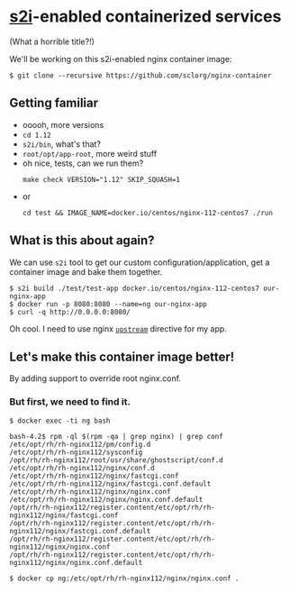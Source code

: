 # [s2i](https://github.com/openshift/source-to-image)-enabled containerized services

(What a horrible title?!)


We'll be working on this s2i-enabled nginx container image:

```
$ git clone --recursive https://github.com/sclorg/nginx-container
```


## Getting familiar

 * ooooh, more versions
 * `cd 1.12`
 * `s2i/bin`, what's that?
 * `root/opt/app-root`, more weird stuff
 * oh nice, tests, can we run them?
   ```
   make check VERSION="1.12" SKIP_SQUASH=1
   ```
 * or
   ```
   cd test && IMAGE_NAME=docker.io/centos/nginx-112-centos7 ./run
   ```


## What is this about again?

We can use `s2i` tool to get our custom configuration/application, get a container image and bake them together.

```
$ s2i build ./test/test-app docker.io/centos/nginx-112-centos7 our-nginx-app
$ docker run -p 8080:8080 --name=ng our-nginx-app
$ curl -q http://0.0.0.0:8080/
```

Oh cool. I need to use nginx [`upstream`]() directive for my app.


## Let's make this container image better!

By adding support to override root nginx.conf.


### But first, we need to find it.

```
$ docker exec -ti ng bash

bash-4.2$ rpm -ql $(rpm -qa | grep nginx) | grep conf
/etc/opt/rh/rh-nginx112/pm/config.d
/etc/opt/rh/rh-nginx112/sysconfig
/opt/rh/rh-nginx112/root/usr/share/ghostscript/conf.d
/etc/opt/rh/rh-nginx112/nginx/conf.d
/etc/opt/rh/rh-nginx112/nginx/fastcgi.conf
/etc/opt/rh/rh-nginx112/nginx/fastcgi.conf.default
/etc/opt/rh/rh-nginx112/nginx/nginx.conf
/etc/opt/rh/rh-nginx112/nginx/nginx.conf.default
/opt/rh/rh-nginx112/register.content/etc/opt/rh/rh-nginx112/nginx/fastcgi.conf
/opt/rh/rh-nginx112/register.content/etc/opt/rh/rh-nginx112/nginx/fastcgi.conf.default
/opt/rh/rh-nginx112/register.content/etc/opt/rh/rh-nginx112/nginx/nginx.conf
/opt/rh/rh-nginx112/register.content/etc/opt/rh/rh-nginx112/nginx/nginx.conf.default
```

```
$ docker cp ng:/etc/opt/rh/rh-nginx112/nginx/nginx.conf .
```
